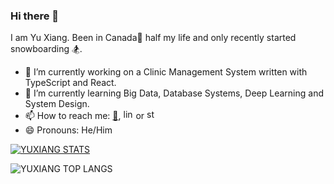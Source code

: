 ### Hi there 👋

I am Yu Xiang. Been in Canada🍁 half my life and only recently started snowboarding 🏂. 

- 🔭 I’m currently working on a Clinic Management System written with TypeScript and React. 
- 🌱 I’m currently learning Big Data, Database Systems, Deep Learning and System Design. 
- 📫 How to reach me: [📧](mailto:yxz.get@gmail.com), [<img src="https://static-exp1.licdn.com/sc/h/al2o9zrvru7aqj8e1x2rzsrca" alt="linkedin" width="16"/>](https://www.linkedin.com/in/yuxiang-zhang) or [<img src="https://store.steampowered.com/favicon.ico" alt="steam" width="16"/>](https://steamcommunity.com/profiles/76561198095475842)
- 😄 Pronouns: He/Him

[![YUXIANG STATS](https://github-readme-stats.vercel.app/api?username=yuxiang-zhang&show_icons=true&theme=cobalt)](https://github.com/anuraghazra/github-readme-stats)

![YUXIANG TOP LANGS](https://github-readme-stats.vercel.app/api/top-langs/?username=yuxiang-zhang&show_icons=true&theme=cobalt&layout=compact)
